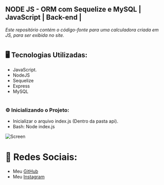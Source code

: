 ## **__NODE JS - ORM com Sequelize e MySQL | JavaScript | Back-end |__**

<p><em>Este repositório contém o código-fonte para uma calculadora criada em JS, para ser exibida no site.</em></p>

# <h2>🖥️ Tecnologias Utilizadas:</h2>
<ul>
      <li>JavaScript.</li>
      <li>NodeJS</li>
      <li>Sequelize</li>
      <li>Express</li>
      <li>MySQL</li>
</ul>

# <h3>:gear: Inicializando o Projeto:</h3>
<ul>
<li>Inicializar o arquivo index.js (Dentro da pasta api).</li>
<li>Bash: Node index.js</li>
</ul>

![Screen](https://cdn.discordapp.com/attachments/1129425322685767680/1152225878479224993/image.png)

# 📱 Redes Sociais:
* Meu [GitHub](https://github.com/ViniciusTunes)
* Meu [Instagram](https://www.instagram.com/yng.Vinicius/)
